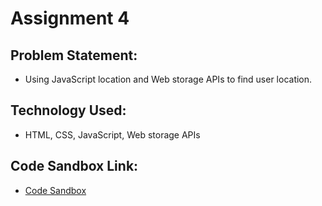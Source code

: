 # Assignment 4

## Problem Statement:
- Using JavaScript location and Web storage APIs to find user location.

## Technology Used:
- HTML, CSS, JavaScript, Web storage APIs

## Code Sandbox Link:
- [Code Sandbox]()

